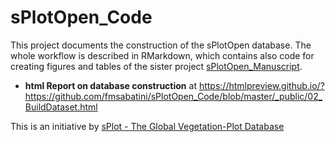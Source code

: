 # sPlotOpen_Code
This project documents the construction of the sPlotOpen database. The whole workflow is described in RMarkdown, which contains also code for creating figures and tables of the sister project [sPlotOpen_Manuscript](https://github.com/fmsabatini/sPlotOpen_Manuscript).

+ **html Report on database construction** at https://htmlpreview.github.io/?https://github.com/fmsabatini/sPlotOpen_Code/blob/master/_public/02_BuildDataset.html

This is an initiative by [sPlot - The Global Vegetation-Plot Database](https://www.idiv.de/en/splot.html)
